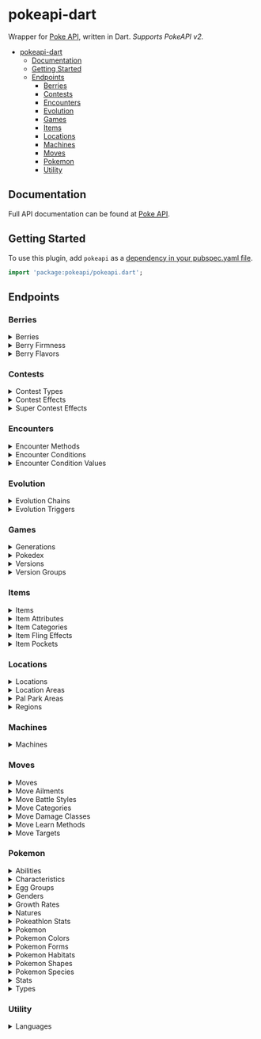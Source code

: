 # pokeapi-dart

Wrapper for [Poke API](https://pokeapi.co), written in Dart. *Supports PokeAPI v2.*

- [pokeapi-dart](#pokeapi-dart)
  - [Documentation](#Documentation)
  - [Getting Started](#Getting-Started)
  - [Endpoints](#Endpoints)
    - [Berries](#Berries)
    - [Contests](#Contests)
    - [Encounters](#Encounters)
    - [Evolution](#Evolution)
    - [Games](#Games)
    - [Items](#Items)
    - [Locations](#Locations)
    - [Machines](#Machines)
    - [Moves](#Moves)
    - [Pokemon](#Pokemon)
    - [Utility](#Utility)

## Documentation

Full API documentation can be found at [Poke API](https://pokeapi.co/docs/v2.html).

## Getting Started

To use this plugin, add `pokeapi` as a [dependency in your pubspec.yaml file](https://flutter.io/platform-plugins/).

```dart
import 'package:pokeapi/pokeapi.dart';
```

## Endpoints

### Berries

<details>
  <summary>Berries</summary>
  
  #### Get Berries

  *Must pass an offset and limit as Int (e.g. 1, 1).*

  ```dart
  var response = PokeAPI.getObjectList<Berry>(1, 1);
  ```

  #### Get Berry

  *Must pass an ID as Int as Int (e.g. 1).*

  ```dart
  var response = PokeAPI.getObject<Berry>(1);
  ```
</details>

<details>
  <summary>Berry Firmness</summary>
  
  #### Get Berry Firmnesses
  
  *Must pass an offset and limit as Int (e.g. 1, 1).*

  ```dart
  var response = PokeAPI.getObjectList<BerryFirmness>(1, 1);
  ```

  #### Get Berry Firmness

  *Must pass an ID as Int as Int (e.g. 1).*

  ```dart
  var response = PokeAPI.getObject<BerryFirmness>(1);
  ```
</details>

<details>
  <summary>Berry Flavors</summary>
  
  #### Get Berry Flavors
  
  *Must pass an offset and limit as Int (e.g. 1, 1).*

  ```dart
  var response = PokeAPI.getObjectList<BerryFlavor>(1, 1);
  ```

  #### Get Berry Flavor

  *Must pass an ID as Int (e.g. 1).*

  ```dart
  var response = PokeAPI.getObject<BerryFlavor>(1);
  ```
</details>

### Contests

<details>
  <summary>Contest Types</summary>
  
  #### Get Contest Types
  
  *Must pass an offset and limit as Int (e.g. 1, 1).*

  ```dart
  var response = PokeAPI.getObjectList<ContestType>(1, 1);
  ```

  #### Get Contest Type

  *Must pass an ID as Int (e.g. 1).*

  ```dart
  var response = PokeAPI.getObject<ContestType>(1);
  ```
</details>

<details>
  <summary>Contest Effects</summary>
  
  #### Get Contest Effects
  
  *Must pass an offset and limit as Int (e.g. 1, 1).*

  ```dart
  var response = PokeAPI.getObjectList<ContestEffect>(1, 1);
  ```

  #### Get Contest Effect

  *Must pass an ID as Int (e.g. 1).*

  ```dart
  var response = PokeAPI.getObject<ContestEffect>(1);
  ```
</details>

<details>
  <summary>Super Contest Effects</summary>
  
  #### Get Super Contest Effects
  
  *Must pass an offset and limit as Int (e.g. 1, 1).*

  ```dart
  var response = PokeAPI.getObjectList<SuperContestEffect>(1, 1);
  ```

  #### Get Super Contest Effect

  *Must pass an ID as Int (e.g. 1).*

  ```dart
  var response = PokeAPI.getObject<SuperContestEffect>(1);
  ```
</details>

### Encounters

<details>
  <summary>Encounter Methods</summary>
  
  #### Get Encounter Methods
  
  *Must pass an offset and limit as Int (e.g. 1, 1).*

  ```dart
  var response = PokeAPI.getObjectList<EncounterMethod>(1, 1);
  ```

  #### Get Encounter Method

  *Must pass an ID as Int (e.g. 1).*

  ```dart
  var response = PokeAPI.getObject<EncounterMethod>(1);
  ```
</details>

<details>
  <summary>Encounter Conditions</summary>
  
  #### Get Encounter Conditions
  
  *Must pass an offset and limit as Int (e.g. 1, 1).*

  ```dart
  var response = PokeAPI.getObjectList<EncounterCondition>(1, 1);
  ```

  #### Get Encounter Condition

  *Must pass an ID as Int (e.g. 1).*

  ```dart
  var response = PokeAPI.getObject<EncounterCondition>(1);
  ```
</details>

<details>
  <summary>Encounter Condition Values</summary>
  
  #### Get Encounter Condition Values
  
  *Must pass an offset and limit as Int (e.g. 1, 1).*

  ```dart
  var response = PokeAPI.getObjectList<EncounterConditionValue>(1, 1);
  ```

  #### Get Encounter Condition Value

  *Must pass an ID as Int (e.g. 1).*

  ```dart
  var response = PokeAPI.getObject<EncounterConditionValue>(1);
  ```
</details>

### Evolution

<details>
  <summary>Evolution Chains</summary>
  
  #### Get Evolution Chains
  
  *Must pass an offset and limit as Int (e.g. 1, 1).*

  ```dart
  var response = PokeAPI.getObjectList<EvolutionChain>(1, 1);
  ```

  #### Get Evolution Chain

  *Must pass an ID as Int (e.g. 1).*

  ```dart
  var response = PokeAPI.getObject<EvolutionChain>(1);
  ```
</details>

<details>
  <summary>Evolution Triggers</summary>
  
  #### Get Evolution Triggers
  
  *Must pass an offset and limit as Int (e.g. 1, 1).*

  ```dart
  var response = PokeAPI.getObjectList<EvolutionTrigger>(1, 1);
  ```

  #### Get Evolution Trigger

  *Must pass an ID as Int (e.g. 1).*

  ```dart
  var response = PokeAPI.getObject<EvolutionTrigger>(1);
  ```
</details>

### Games

<details>
  <summary>Generations</summary>
  
  #### Get Generations
  
  *Must pass an offset and limit as Int (e.g. 1, 1).*

  ```dart
  var response = PokeAPI.getObjectList<Generation>(1, 1);
  ```

  #### Get Generation

  *Must pass an ID as Int (e.g. 1).*

  ```dart
  var response = PokeAPI.getObject<Generation>(1);
  ```
</details>

<details>
  <summary>Pokedex</summary>
  
  #### Get All Pokedex
  
  *Must pass an offset and limit as Int (e.g. 1, 1).*

  ```dart
  var response = PokeAPI.getObjectList<Pokedex>(1, 1);
  ```

  #### Get Single Pokedex

  *Must pass an ID as Int (e.g. 1).*

  ```dart
  var response = PokeAPI.getObject<Pokedex>(1);
  ```
</details>

<details>
  <summary>Versions</summary>
  
  #### Get Versions
  
  *Must pass an offset and limit as Int (e.g. 1, 1).*

  ```dart
  var response = PokeAPI.getObjectList<Version>(1, 1);
  ```

  #### Get Version

  *Must pass an ID as Int (e.g. 1).*

  ```dart
  var response = PokeAPI.getObject<Version>(1);
  ```
</details>

<details>
  <summary>Version Groups</summary>
  
  #### Get Version Groups
  
  *Must pass an offset and limit as Int (e.g. 1, 1).*

  ```dart
  var response = PokeAPI.getObjectList<VersionGroup>(1, 1);
  ```

  #### Get Version Group

  *Must pass an ID as Int (e.g. 1).*

  ```dart
  var response = PokeAPI.getObject<VersionGroup>(1);
  ```
</details>

### Items

<details>
  <summary>Items</summary>
  
  #### Get Items
  
  *Must pass an offset and limit as Int (e.g. 1, 1).*

  ```dart
  var response = PokeAPI.getObjectList<Item>(1, 1);
  ```

  #### Get Item

  *Must pass an ID as Int (e.g. 1).*

  ```dart
  var response = PokeAPI.getObject<Item>(1);
  ```
</details>

<details>
  <summary>Item Attributes</summary>
  
  #### Get Item Attributes
  
  *Must pass an offset and limit as Int (e.g. 1, 1).*

  ```dart
  var response = PokeAPI.getObjectList<ItemAttribute>(1, 1);
  ```

  #### Get Item Attribute

  *Must pass an ID as Int (e.g. 1).*

  ```dart
  var response = PokeAPI.getObject<ItemAttribute>(1);
  ```
</details>

<details>
  <summary>Item Categories</summary>
  
  #### Get Item Categories
  
  *Must pass an offset and limit as Int (e.g. 1, 1).*

  ```dart
  var response = PokeAPI.getObjectList<ItemCategory>(1, 1);
  ```

  #### Get Item Category

  *Must pass an ID as Int (e.g. 1).*

  ```dart
  var response = PokeAPI.getObject<ItemCategory>(1);
  ```
</details>

<details>
  <summary>Item Fling Effects</summary>
  
  #### Get Item Fling Effects
  
  *Must pass an offset and limit as Int (e.g. 1, 1).*

  ```dart
  var response = PokeAPI.getObjectList<ItemFlingEffect>(1, 1);
  ```

  #### Get Item Fling Effect

  *Must pass an ID as Int (e.g. 1).*

  ```dart
  var response = PokeAPI.getObject<ItemFlingEffect>(1);
  ```
</details>

<details>
  <summary>Item Pockets</summary>
  
  #### Get Item Pockets
  
  *Must pass an offset and limit as Int (e.g. 1, 1).*

  ```dart
  var response = PokeAPI.getObjectList<ItemPocket>(1, 1);
  ```

  #### Get Item Pocket

  *Must pass an ID as Int (e.g. 1).*

  ```dart
  var response = PokeAPI.getObject<ItemPocket>(1);
  ```
</details>

### Locations

<details>
  <summary>Locations</summary>
  
  #### Get Locations
  
  *Must pass an offset and limit as Int (e.g. 1, 1).*

  ```dart
  var response = PokeAPI.getObjectList<Location>(1, 1);
  ```

  #### Get Location

  *Must pass an ID as Int (e.g. 1).*

  ```dart
  var response = PokeAPI.getObject<Location>(1);
  ```
</details>

<details>
  <summary>Location Areas</summary>
  
  #### Get Location Areas
  
  *Must pass an offset and limit as Int (e.g. 1, 1).*

  ```dart
  var response = PokeAPI.getObjectList<LocationArea>(1, 1);
  ```

  #### Get Location Area

  *Must pass an ID as Int (e.g. 1).*

  ```dart
  var response = PokeAPI.getObject<LocationArea>(1);
  ```
</details>

<details>
  <summary>Pal Park Areas</summary>
  
  #### Get Pal Park Areas
  
  *Must pass an offset and limit as Int (e.g. 1, 1).*

  ```dart
  var response = PokeAPI.getObjectList<PalParkArea>(1, 1);
  ```

  #### Get Pal Park Area

  *Must pass an ID as Int (e.g. 1).*

  ```dart
  var response = PokeAPI.getObject<PalParkArea>(1);
  ```
</details>

<details>
  <summary>Regions</summary>
  
  #### Get Regions
  
  *Must pass an offset and limit as Int (e.g. 1, 1).*

  ```dart
  var response = PokeAPI.getObjectList<Region>(1, 1);
  ```

  #### Get Region

  *Must pass an ID as Int (e.g. 1).*

  ```dart
  var response = PokeAPI.getObject<Region>(1);
  ```
</details>

### Machines

<details>
  <summary>Machines</summary>
  
  #### Get Machines
  
  *Must pass an offset and limit as Int (e.g. 1, 1).*

  ```dart
  var response = PokeAPI.getObjectList<Machine>(1, 1);
  ```

  #### Get Machine

  *Must pass an ID as Int (e.g. 1).*

  ```dart
  var response = PokeAPI.getObject<Machine>(1);
  ```
</details>

### Moves

<details>
  <summary>Moves</summary>
  
  #### Get Moves
  
  *Must pass an offset and limit as Int (e.g. 1, 1).*

  ```dart
  var response = PokeAPI.getObjectList<Move>(1, 1);
  ```

  #### Get Move

  *Must pass an ID as Int (e.g. 1).*

  ```dart
  var response = PokeAPI.getObject<Move>(1);
  ```
</details>

<details>
  <summary>Move Ailments</summary>
  
  #### Get Move Ailments
  
  *Must pass an offset and limit as Int (e.g. 1, 1).*

  ```dart
  var response = PokeAPI.getObjectList<MoveAilment>(1, 1);
  ```

  #### Get Move Ailment

  *Must pass an ID as Int (e.g. 1).*

  ```dart
  var response = PokeAPI.getObject<MoveAilment>(1);
  ```
</details>

<details>
  <summary>Move Battle Styles</summary>
  
  #### Get Move Battle Styles
  
  *Must pass an offset and limit as Int (e.g. 1, 1).*

  ```dart
  var response = PokeAPI.getObjectList<MoveBattleStyle>(1, 1);
  ```

  #### Get Move Battle Style

  *Must pass an ID as Int (e.g. 1).*

  ```dart
  var response = PokeAPI.getObject<MoveBattleStyle>(1);
  ```
</details>

<details>
  <summary>Move Categories</summary>
  
  #### Get Move Categories
  
  *Must pass an offset and limit as Int (e.g. 1, 1).*

  ```dart
  var response = PokeAPI.getObjectList<MoveCategory>(1, 1);
  ```

  #### Get Move Category

  *Must pass an ID as Int (e.g. 1).*

  ```dart
  var response = PokeAPI.getObject<MoveCategory>(1);
  ```
</details>

<details>
  <summary>Move Damage Classes</summary>
  
  #### Get Move Damage Classes
  
  *Must pass an offset and limit as Int (e.g. 1, 1).*

  ```dart
  var response = PokeAPI.getObjectList<MoveDamageClass>(1, 1);
  ```

  #### Get Move Damage Class

  *Must pass an ID as Int (e.g. 1).*

  ```dart
  var response = PokeAPI.getObject<MoveDamageClass>(1);
  ```
</details>

<details>
  <summary>Move Learn Methods</summary>
  
  #### Get Move Learn Methods
  
  *Must pass an offset and limit as Int (e.g. 1, 1).*

  ```dart
  var response = PokeAPI.getObjectList<MoveLearnMethod>(1, 1);
  ```

  #### Get Move Learn Method

  *Must pass an ID as Int (e.g. 1).*

  ```dart
  var response = PokeAPI.getObject<MoveLearnMethod>(1);
  ```
</details>

<details>
  <summary>Move Targets</summary>
  
  #### Get Move Targets
  
  *Must pass an offset and limit as Int (e.g. 1, 1).*

  ```dart
  var response = PokeAPI.getObjectList<MoveTarget>(1, 1);
  ```

  #### Get Move Target

  *Must pass an ID as Int (e.g. 1).*

  ```dart
  var response = PokeAPI.getObject<MoveTarget>(1);
  ```
</details>

### Pokemon

<details>
  <summary>Abilities</summary>
  
  #### Get Abilities
  
  *Must pass an offset and limit as Int (e.g. 1, 1).*

  ```dart
  var response = PokeAPI.getObjectList<Ability>(1, 1);
  ```

  #### Get Ability

  *Must pass an ID as Int (e.g. 1).*

  ```dart
  var response = PokeAPI.getObject<Ability>(1);
  ```
</details>

<details>
  <summary>Characteristics</summary>
  
  #### Get Characteristics
  
  *Must pass an offset and limit as Int (e.g. 1, 1).*

  ```dart
  var response = PokeAPI.getObjectList<Characteristic>(1, 1);
  ```

  #### Get Characteristic

  *Must pass an ID as Int (e.g. 1).*

  ```dart
  var response = PokeAPI.getObject<Characteristic>(1);
  ```
</details>

<details>
  <summary>Egg Groups</summary>
  
  #### Get Egg Groups
  
  *Must pass an offset and limit as Int (e.g. 1, 1).*

  ```dart
  var response = PokeAPI.getObjectList<EggGroup>(1, 1);
  ```

  #### Get Egg Group

  *Must pass an ID as Int (e.g. 1).*

  ```dart
  var response = PokeAPI.getObject<EggGroup>(1);
  ```
</details>

<details>
  <summary>Genders</summary>
  
  #### Get Genders
  
  *Must pass an offset and limit as Int (e.g. 1, 1).*

  ```dart
  var response = PokeAPI.getObjectList<Gender>(1, 1);
  ```

  #### Get Gender

  *Must pass an ID as Int (e.g. 1).*

  ```dart
  var response = PokeAPI.getObject<Gender>(1);
  ```
</details>

<details>
  <summary>Growth Rates</summary>
  
  #### Get Growth Rates
  
  *Must pass an offset and limit as Int (e.g. 1, 1).*

  ```dart
  var response = PokeAPI.getObjectList<GrowthRate>(1, 1);
  ```

  #### Get Growth Rate

  *Must pass an ID as Int (e.g. 1).*

  ```dart
  var response = PokeAPI.getObject<GrowthRate>(1);
  ```
</details>

<details>
  <summary>Natures</summary>
  
  #### Get Natures
  
  *Must pass an offset and limit as Int (e.g. 1, 1).*

  ```dart
  var response = PokeAPI.getObjectList<Nature>(1, 1);
  ```

  #### Get Nature

  *Must pass an ID as Int (e.g. 1).*

  ```dart
  var response = PokeAPI.getObject<Nature>(1);
  ```
</details>

<details>
  <summary>Pokeathlon Stats</summary>
  
  #### Get Pokeathlon Stats
  
  *Must pass an offset and limit as Int (e.g. 1, 1).*

  ```dart
  var response = PokeAPI.getObjectList<PokeAthlon>(1, 1);
  ```

  #### Get Pokeathlon Stat

  *Must pass an ID as Int (e.g. 1).*

  ```dart
  var response = PokeAPI.getObject<PokeAthlon>(1);
  ```
</details>

<details>
  <summary>Pokemon</summary>
  
  #### Get All Pokemon
  
  *Must pass an offset and limit as Int (e.g. 1, 1).*

  ```dart
  var response = PokeAPI.getObjectList<Pokemon>(1, 1);
  ```

  #### Get Single Pokemon

  *Must pass an ID as Int (e.g. 1).*

  ```dart
  var response = PokeAPI.getObject<Pokemon>(1);
  ```
</details>

<details>
  <summary>Pokemon Colors</summary>
  
  #### Get Pokemon Colors
  
  *Must pass an offset and limit as Int (e.g. 1, 1).*

  ```dart
  var response = PokeAPI.getObjectList<PokemonColor>(1, 1);
  ```

  #### Get Pokemon Color

  *Must pass an ID as Int (e.g. 1).*

  ```dart
  var response = PokeAPI.getObject<PokemonColor>(1);
  ```
</details>

<details>
  <summary>Pokemon Forms</summary>
  
  #### Get Pokemon Forms
  
  *Must pass an offset and limit as Int (e.g. 1, 1).*

  ```dart
  var response = PokeAPI.getObjectList<PokemonForm>(1, 1);
  ```

  #### Get Pokemon Form

  *Must pass an ID as Int (e.g. 1).*

  ```dart
  var response = PokeAPI.getObject<PokemonForm>(1);
  ```
</details>

<details>
  <summary>Pokemon Habitats</summary>
  
  #### Get Pokemon Habitats
  
  *Must pass an offset and limit as Int (e.g. 1, 1).*

  ```dart
  var response = PokeAPI.getObjectList<PokemonHabitat>(1, 1);
  ```

  #### Get Pokemon Habitat

  *Must pass an ID as Int (e.g. 1).*

  ```dart
  var response = PokeAPI.getObject<PokemonHabitat>(1);
  ```
</details>

<details>
  <summary>Pokemon Shapes</summary>
  
  #### Get Pokemon Shapes
  
  *Must pass an offset and limit as Int (e.g. 1, 1).*

  ```dart
  var response = PokeAPI.getObjectList<PokemonShape>(1, 1);
  ```

  #### Get Pokemon Shape

  *Must pass an ID as Int (e.g. 1).*

  ```dart
  var response = PokeAPI.getObject<PokemonShape>(1);
  ```
</details>

<details>
  <summary>Pokemon Species</summary>
  
  #### Get All Pokemon Species
  
  *Must pass an offset and limit as Int (e.g. 1, 1).*

  ```dart
  var response = PokeAPI.getObjectList<PokemonSpecie>(1, 1);
  ```

  #### Get Single Pokemon Species

  *Must pass an ID as Int (e.g. 1).*

  ```dart
  var response = PokeAPI.getObject<PokemonSpecie>(1);
  ```
</details>

<details>
  <summary>Stats</summary>
  
  #### Get Stats
  
  *Must pass an offset and limit as Int (e.g. 1, 1).*

  ```dart
  var response = PokeAPI.getObjectList<Stat>(1, 1);
  ```

  #### Get Stat

  *Must pass an ID as Int (e.g. 1).*

  ```dart
  var response = PokeAPI.getObject<Stat>(1);
  ```
</details>

<details>
  <summary>Types</summary>
  
  #### Get Types
  
  *Must pass an offset and limit as Int (e.g. 1, 1).*

  ```dart
  var response = PokeAPI.getObjectList<Type>(1, 1);
  ```

  #### Get Type

  *Must pass an ID as Int (e.g. 1).*

  ```dart
  var response = PokeAPI.getObject<Type>(1);
  ```
</details>

### Utility

<details>
  <summary>Languages</summary>
  
  #### Get Languages
  
  *Must pass an offset and limit as Int (e.g. 1, 1).*

  ```dart
  var response = PokeAPI.getObjectList<Language>(1, 1);
  ```

  #### Get Language

  *Must pass an ID as Int (e.g. 1).*

  ```dart
  var response = PokeAPI.getObject<Language>(1);
  ```
</details>
